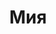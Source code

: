 ---
title: "Мия"
description: "Роскошная брюнетка, романтичная и нежная, с веселым и общительным нравом – это я. Девушка эскорт, которая хочет встречаться с мужчинами на любых мероприятиях, дружеских вечеринках или сопровождать во время путешествий. Хоть я и недавно в сфере эскорт, однако полностью открыта для новых знакомств.
 

Мое хобби – это спорт и активный отдых, поэтому мое тело подтянуто и имеет чудесный загар. Такие красивые девушки эскорт, как я умеют красиво одеваться и подать себя в обществе, чтобы мужчина чувствовал уверенность в своей спутнице. Я владею русским и английским языком, немного французским. Высшего образования нет, но я могу блеснуть интеллектом при необходимости."
Price: "От 1000$"
height: "176"
weight: "55"
age: "22"
folder: miya
mainImage: miya.webp
bustSize: "1"
hairColor: "brunet"
visa: "usa"
images:
  - 2.webp
  - 3.webp
---